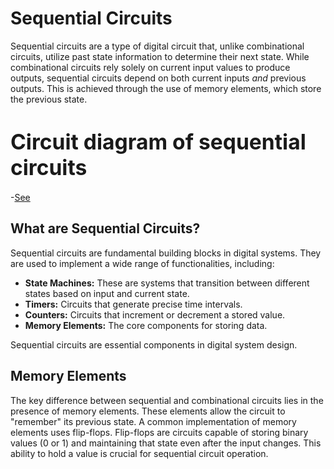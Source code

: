 # Sequential Circuits

Sequential circuits are a type of digital circuit that, unlike combinational circuits, utilize past state information to determine their next state.  While combinational circuits rely solely on current input values to produce outputs, sequential circuits depend on both current inputs *and* previous outputs. This is achieved through the use of memory elements, which store the previous state.


# <big>Circuit diagram of sequential circuits</big>
-[See](https://excalidraw.com/#json=qjiLqyats7sQh4ojLY2KC,V6fDvvqYtITJH99nQDMz-g)

## What are Sequential Circuits?

Sequential circuits are fundamental building blocks in digital systems. They are used to implement a wide range of functionalities, including:

* **State Machines:**  These are systems that transition between different states based on input and current state.
* **Timers:** Circuits that generate precise time intervals.
* **Counters:** Circuits that increment or decrement a stored value.
* **Memory Elements:**  The core components for storing data.

Sequential circuits are essential components in digital system design.

## Memory Elements

The key difference between sequential and combinational circuits lies in the presence of memory elements.  These elements allow the circuit to "remember" its previous state.  A common implementation of memory elements uses flip-flops.  Flip-flops are circuits capable of storing binary values (0 or 1) and maintaining that state even after the input changes.  This ability to hold a value is crucial for sequential circuit operation.
